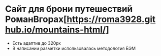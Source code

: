 # Сайт для брони путешествий РоманВгорах[https://roma3928.github.io/mountains-html/]

<ul>
<li>Есть адаптив до 320px</li>
<li>В написании разметки использовалась методология БЭМ</li>
</ul>


